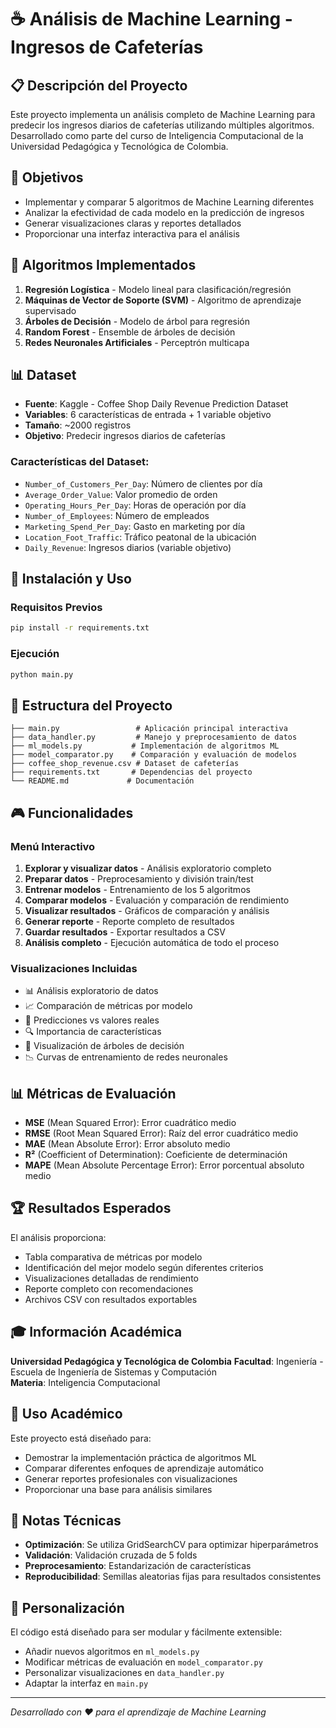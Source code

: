 # ☕ Análisis de Machine Learning - Ingresos de Cafeterías

## 📋 Descripción del Proyecto

Este proyecto implementa un análisis completo de Machine Learning para predecir los ingresos diarios de cafeterías utilizando múltiples algoritmos. Desarrollado como parte del curso de Inteligencia Computacional de la Universidad Pedagógica y Tecnológica de Colombia.

## 🎯 Objetivos

- Implementar y comparar 5 algoritmos de Machine Learning diferentes
- Analizar la efectividad de cada modelo en la predicción de ingresos
- Generar visualizaciones claras y reportes detallados
- Proporcionar una interfaz interactiva para el análisis

## 🤖 Algoritmos Implementados

1. **Regresión Logística** - Modelo lineal para clasificación/regresión
2. **Máquinas de Vector de Soporte (SVM)** - Algoritmo de aprendizaje supervisado
3. **Árboles de Decisión** - Modelo de árbol para regresión
4. **Random Forest** - Ensemble de árboles de decisión
5. **Redes Neuronales Artificiales** - Perceptrón multicapa

## 📊 Dataset

- **Fuente**: Kaggle - Coffee Shop Daily Revenue Prediction Dataset
- **Variables**: 6 características de entrada + 1 variable objetivo
- **Tamaño**: ~2000 registros
- **Objetivo**: Predecir ingresos diarios de cafeterías

### Características del Dataset:
- `Number_of_Customers_Per_Day`: Número de clientes por día
- `Average_Order_Value`: Valor promedio de orden
- `Operating_Hours_Per_Day`: Horas de operación por día
- `Number_of_Employees`: Número de empleados
- `Marketing_Spend_Per_Day`: Gasto en marketing por día
- `Location_Foot_Traffic`: Tráfico peatonal de la ubicación
- `Daily_Revenue`: Ingresos diarios (variable objetivo)

## 🚀 Instalación y Uso

### Requisitos Previos
```bash
pip install -r requirements.txt
```

### Ejecución
```bash
python main.py
```

## 📁 Estructura del Proyecto

```
├── main.py                 # Aplicación principal interactiva
├── data_handler.py         # Manejo y preprocesamiento de datos
├── ml_models.py           # Implementación de algoritmos ML
├── model_comparator.py    # Comparación y evaluación de modelos
├── coffee_shop_revenue.csv # Dataset de cafeterías
├── requirements.txt       # Dependencias del proyecto
└── README.md             # Documentación
```

## 🎮 Funcionalidades

### Menú Interactivo
1. **Explorar y visualizar datos** - Análisis exploratorio completo
2. **Preparar datos** - Preprocesamiento y división train/test
3. **Entrenar modelos** - Entrenamiento de los 5 algoritmos
4. **Comparar modelos** - Evaluación y comparación de rendimiento
5. **Visualizar resultados** - Gráficos de comparación y análisis
6. **Generar reporte** - Reporte completo de resultados
7. **Guardar resultados** - Exportar resultados a CSV
8. **Análisis completo** - Ejecución automática de todo el proceso

### Visualizaciones Incluidas
- 📊 Análisis exploratorio de datos
- 📈 Comparación de métricas por modelo
- 🎯 Predicciones vs valores reales
- 🔍 Importancia de características
- 🌳 Visualización de árboles de decisión
- 📉 Curvas de entrenamiento de redes neuronales

## 📊 Métricas de Evaluación

- **MSE** (Mean Squared Error): Error cuadrático medio
- **RMSE** (Root Mean Squared Error): Raíz del error cuadrático medio
- **MAE** (Mean Absolute Error): Error absoluto medio
- **R²** (Coefficient of Determination): Coeficiente de determinación
- **MAPE** (Mean Absolute Percentage Error): Error porcentual absoluto medio

## 🏆 Resultados Esperados

El análisis proporciona:
- Tabla comparativa de métricas por modelo
- Identificación del mejor modelo según diferentes criterios
- Visualizaciones detalladas de rendimiento
- Reporte completo con recomendaciones
- Archivos CSV con resultados exportables

## 🎓 Información Académica

**Universidad Pedagógica y Tecnológica de Colombia**
**Facultad**: Ingeniería - Escuela de Ingeniería de Sistemas y Computación  
**Materia**: Inteligencia Computacional  

## 👥 Uso Académico

Este proyecto está diseñado para:
- Demostrar la implementación práctica de algoritmos ML
- Comparar diferentes enfoques de aprendizaje automático
- Generar reportes profesionales con visualizaciones
- Proporcionar una base para análisis similares

## 📝 Notas Técnicas

- **Optimización**: Se utiliza GridSearchCV para optimizar hiperparámetros
- **Validación**: Validación cruzada de 5 folds
- **Preprocesamiento**: Estandarización de características
- **Reproducibilidad**: Semillas aleatorias fijas para resultados consistentes

## 🔧 Personalización

El código está diseñado para ser modular y fácilmente extensible:
- Añadir nuevos algoritmos en `ml_models.py`
- Modificar métricas de evaluación en `model_comparator.py`
- Personalizar visualizaciones en `data_handler.py`
- Adaptar la interfaz en `main.py`

---

*Desarrollado con ❤️ para el aprendizaje de Machine Learning*
